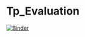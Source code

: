 # Tp_Evaluation
[![Binder](https://mybinder.org/badge_logo.svg)](https://mybinder.org/v2/gh/MohamedAmineBoufares/Tp_Evaluation/main)
